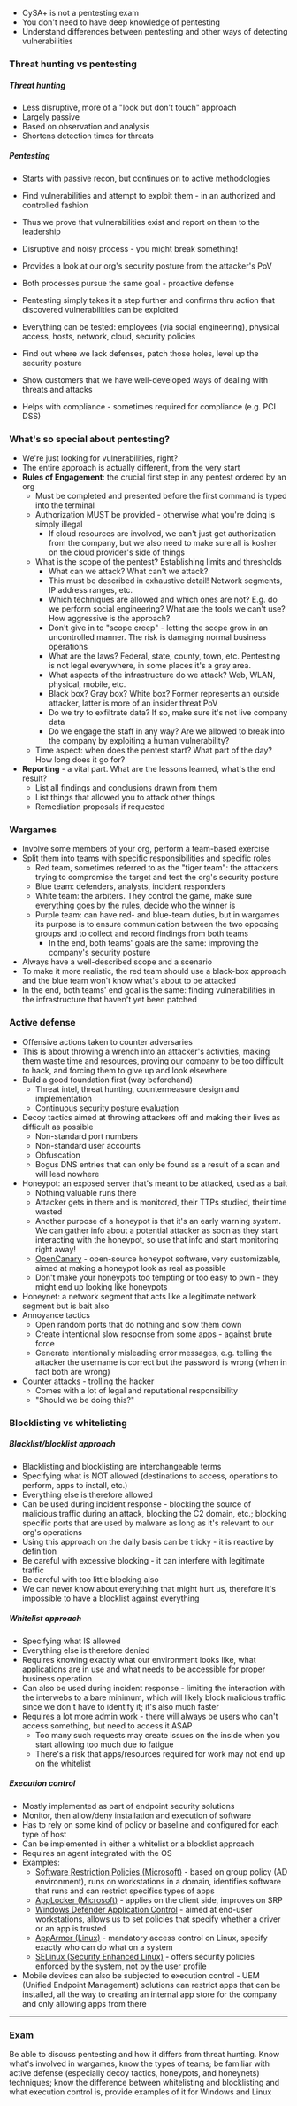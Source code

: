 - CySA+ is not a pentesting exam
- You don't need to have deep knowledge of pentesting
- Understand differences between pentesting and other ways of detecting vulnerabilities

### Threat hunting vs pentesting

##### Threat hunting
- Less disruptive, more of a "look but don't touch" approach
- Largely passive
- Based on observation and analysis
- Shortens detection times for threats

##### Pentesting
- Starts with passive recon, but continues on to active methodologies
- Find vulnerabilities and attempt to exploit them - in an authorized and controlled fashion
- Thus we prove that vulnerabilities exist and report on them to the leadership
- Disruptive and noisy process - you might break something!
- Provides a look at our org's security posture from the attacker's PoV

- Both processes pursue the same goal - proactive defense
- Pentesting simply takes it a step further and confirms thru action that discovered vulnerabilities can be exploited
- Everything can be tested: employees (via social engineering), physical access, hosts, network, cloud, security policies
- Find out where we lack defenses, patch those holes, level up the security posture
- Show customers that we have well-developed ways of dealing with threats and attacks
- Helps with compliance - sometimes required for compliance (e.g. PCI DSS)

### What's so special about pentesting?

- We're just looking for vulnerabilities, right?
- The entire approach is actually different, from the very start
- **Rules of Engagement**: the crucial first step in any pentest ordered by an org
	- Must be completed and presented before the first command is typed into the terminal
	- Authorization MUST be provided - otherwise what you're doing is simply illegal
		- If cloud resources are involved, we can't just get authorization from the company, but we also need to make sure all is kosher on the cloud provider's side of things
	- What is the scope of the pentest? Establishing limits and thresholds
		- What can we attack? What can't we attack?
		- This must be described in exhaustive detail! Network segments, IP address ranges, etc.
		- Which techniques are allowed and which ones are not? E.g. do we perform social engineering? What are the tools we can't use? How aggressive is the approach?
		- Don't give in to "scope creep" - letting the scope grow in an uncontrolled manner. The risk is damaging normal business operations
		- What are the laws? Federal, state, county, town, etc. Pentesting is not legal everywhere, in some places it's a gray area.
		- What aspects of the infrastructure do we attack? Web, WLAN, physical, mobile, etc. 
		- Black box? Gray box? White box? Former represents an outside attacker, latter is more of an insider threat PoV
		- Do we try to exfiltrate data? If so, make sure it's not live company data
		- Do we engage the staff in any way? Are we allowed to break into the company by exploiting a human vulnerability? 
	- Time aspect: when does the pentest start? What part of the day? How long does it go for?
- **Reporting** - a vital part. What are the lessons learned, what's the end result? 
	- List all findings and conclusions drawn from them
	- List things that allowed you to attack other things
	- Remediation proposals if requested

### Wargames

- Involve some members of your org, perform a team-based exercise
- Split them into teams with specific responsibilities and specific roles
	- Red team, sometimes referred to as the "tiger team": the attackers trying to compromise the target and test the org's security posture
	- Blue team: defenders, analysts, incident responders
	- White team: the arbiters. They control the game, make sure everything goes by the rules, decide who the winner is
	- Purple team: can have red- and blue-team duties, but in wargames its purpose is to ensure communication between the two opposing groups and to collect and record findings from both teams
		- In the end, both teams' goals are the same: improving the company's security posture
- Always have a well-described scope and a scenario
- To make it more realistic, the red team should use a black-box approach and the blue team won't know what's about to be attacked
- In the end, both teams' end goal is the same: finding vulnerabilities in the infrastructure that haven't yet been patched

### Active defense

- Offensive actions taken to counter adversaries
- This is about throwing a wrench into an attacker's activities, making them waste time and resources, proving our company to be too difficult to hack, and forcing them to give up and look elsewhere
- Build a good foundation first (way beforehand)
	- Threat intel, threat hunting, countermeasure design and implementation
	- Continuous security posture evaluation
- Decoy tactics aimed at throwing attackers off and making their lives as difficult as possible
	- Non-standard port numbers
	- Non-standard user accounts
	- Obfuscation
	- Bogus DNS entries that can only be found as a result of a scan and will lead nowhere
- Honeypot: an exposed server that's meant to be attacked, used as a bait
	- Nothing valuable runs there
	- Attacker gets in there and is monitored, their TTPs studied, their time wasted
	- Another purpose of a honeypot is that it's an early warning system. We can gather info about a potential attacker as soon as they start interacting with the honeypot, so use that info and start monitoring right away! 
	- [OpenCanary](https://opencanary.readthedocs.io/en/latest/) - open-source honeypot software, very customizable, aimed at making a honeypot look as real as possible
	- Don't make your honeypots too tempting or too easy to pwn - they might end up looking like honeypots
- Honeynet: a network segment that acts like a legitimate network segment but is bait also
- Annoyance tactics
	- Open random ports that do nothing and slow them down
	- Create intentional slow response from some apps - against brute force
	- Generate intentionally misleading error messages, e.g. telling the attacker the username is correct but the password is wrong (when in fact both are wrong)
- Counter attacks - trolling the hacker
	- Comes with a lot of legal and reputational responsibility
	- "Should we be doing this?"

### Blocklisting vs whitelisting

##### Blacklist/blocklist approach
- Blacklisting and blocklisting are interchangeable terms
- Specifying what is NOT allowed (destinations to access, operations to perform, apps to install, etc.)
- Everything else is therefore allowed
- Can be used during incident response - blocking the source of malicious traffic during an attack, blocking the C2 domain, etc.; blocking specific ports that are used by malware as long as it's relevant to our org's operations 
- Using this approach on the daily basis can be tricky - it is reactive by definition
- Be careful with excessive blocking - it can interfere with legitimate traffic
- Be careful with too little blocking also
- We can never know about everything that might hurt us, therefore it's impossible to have a blocklist against everything

##### Whitelist approach
- Specifying what IS allowed
- Everything else is therefore denied
- Requires knowing exactly what our environment looks like, what applications are in use and what needs to be accessible for proper business operation
- Can also be used during incident response - limiting the interaction with the interwebs to a bare minimum, which will likely block malicious traffic since we don't have to identify it; it's also much faster
- Requires a lot more admin work - there will always be users who can't access something, but need to access it ASAP
	- Too many such requests may create issues on the inside when you start allowing too much due to fatigue
	- There's a risk that apps/resources required for work may not end up on the whitelist

##### Execution control
- Mostly implemented as part of endpoint security solutions
- Monitor, then allow/deny installation and execution of software
- Has to rely on some kind of policy or baseline and configured for each type of host
- Can be implemented in either a whitelist or a blocklist approach
- Requires an agent integrated with the OS
- Examples:
	- [Software Restriction Policies (Microsoft)](https://learn.microsoft.com/en-us/windows-server/identity/software-restriction-policies/software-restriction-policies) - based on group policy (AD environment), runs on workstations in a domain, identifies software that runs and can restrict specifics types of apps
	- [AppLocker (Microsoft)](https://learn.microsoft.com/en-us/windows/security/threat-protection/windows-defender-application-control/applocker/applocker-overview) - applies on the client side, improves on SRP
	- [Windows Defender Application Control](https://learn.microsoft.com/en-us/windows/security/threat-protection/windows-defender-application-control/applocker/applocker-overview) - aimed at end-user workstations, allows us to set policies that specify whether a driver or an app is trusted 
	- [AppArmor (Linux)](https://wiki.ubuntu.com/AppArmor) - mandatory access control on Linux, specify exactly who can do what on a system
	- [SELinux (Security Enhanced Linux)](https://selinuxproject.org/page/Main_Page) - offers security policies enforced by the system, not by the user profile
- Mobile devices can also be subjected to execution control - UEM (Unified Endpoint Management) solutions can restrict apps that can be installed, all the way to creating an internal app store for the company and only allowing apps from there

---

### Exam

Be able to discuss pentesting and how it differs from threat hunting. Know what's involved in wargames, know the types of teams; be familiar with active defense (especially decoy tactics, honeypots, and honeynets) techniques; know the difference between whitelisting and blocklisting and what execution control is, provide examples of it for Windows and Linux